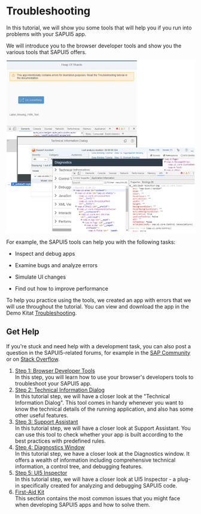 <!-- loio5661952e72df471b932eddc10350c081 -->

# Troubleshooting

In this tutorial, we will show you some tools that will help you if you run into problems with your SAPUI5 app.

We will introduce you to the browser developer tools and show you the various tools that SAPUI5 offers.

 ![](images/Troubleshooting_Tutorial_58e6ffb.png) 

For example, the SAPUI5 tools can help you with the following tasks:

-   Inspect and debug apps

-   Examine bugs and analyze errors

-   Simulate UI changes

-   Find out how to improve performance


To help you practice using the tools, we created an app with errors that we will use throughout the tutorial. You can view and download the app in the Demo Kitat [Troubleshooting](https://ui5.sap.com/#/entity/sap.ui.core.tutorial.troubleshooting/sample/sap.ui.core.tutorial.troubleshooting.01).



<a name="loio5661952e72df471b932eddc10350c081__section_Troubleshooting_Get_Help"/>

## Get Help

If you're stuck and need help with a development task, you can also post a question in the SAPUI5-related forums, for example in the [SAP Community](https://www.sap.com/community/topic/ui5.html) or on [Stack Overflow](https://stackoverflow.com/search?q=sapui5).

1.  [Step 1: Browser Developer Tools](step-1-browser-developer-tools-eadd60a.md "In this step, you will learn how to use your browser's developers tools to
		troubleshoot your SAPUI5 app. ")  
In this step, you will learn how to use your browser's developers tools to troubleshoot your SAPUI5 app.
2.  [Step 2: Technical Information Dialog](step-2-technical-information-dialog-63c97ef.md "In this tutorial step, we will have a closer look at the &quot;Technical Information
		Dialog&quot;.
		This tool comes in handy whenever you want to know the technical details of the running
		application, and also has some other useful features.")  
In this tutorial step, we will have a closer look at the "Technical Information Dialog". This tool comes in handy whenever you want to know the technical details of the running application, and also has some other useful features.
3.  [Step 3: Support Assistant](step-3-support-assistant-35f08e1.md "In this tutorial step, we will have a closer look at Support Assistant. You can use
		this tool to check whether your app is built according to the best practices with predefined
		rules.")  
In this tutorial step, we will have a closer look at Support Assistant. You can use this tool to check whether your app is built according to the best practices with predefined rules.
4.  [Step 4: Diagnostics Window](step-4-diagnostics-window-04b75ea.md "In this tutorial step, we have a closer look at the Diagnostics window. It offers a
		wealth of information including comprehensive technical information, a control tree, and
		debugging features.")  
In this tutorial step, we have a closer look at the Diagnostics window. It offers a wealth of information including comprehensive technical information, a control tree, and debugging features.
5.  [Step 5: UI5 Inspector](step-5-ui5-inspector-76e789e.md "In this tutorial step, we will have a closer look at UI5 Inspector - a plug-in
		specifically created for analyzing and debugging SAPUI5 code.")  
In this tutorial step, we will have a closer look at UI5 Inspector - a plug-in specifically created for analyzing and debugging SAPUI5 code.
6.  [First-Aid Kit](first-aid-kit-38859a8.md "This section contains the most common issues that you might face when developing SAPUI5 apps and how to solve
		them.")  
This section contains the most common issues that you might face when developing SAPUI5 apps and how to solve them.

